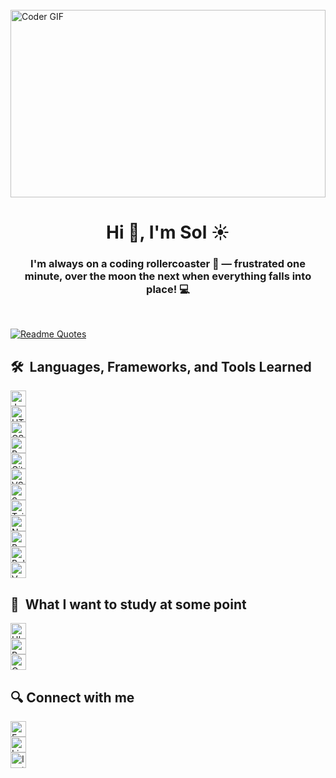 <abc>
<br>
<img src="https://media.giphy.com/media/vrxxqQbyRxYi6scCjT/giphy.gif" alt="Coder GIF" width="100%" height="300">
<h1 align="center">Hi 👋, I'm Sol ☀️</h1>
<h3 align="center">I'm always on a coding rollercoaster 🎢 — frustrated one minute, over the moon the next when everything falls into place! 💻</h3>
</abc>

&nbsp;
&nbsp;

[![Readme Quotes](https://quotes-github-readme.vercel.app/api?type=horizontal&theme=monokai&quote=The%20possible%20is%20done,%20so%20let%27s%20do%20the%20impossible&author=unknown)](https://github.com/piyushsuthar/github-readme-quotes)

## 🛠  Languages, Frameworks, and Tools Learned

<a name="learning-now"></a>
<img src="https://img.shields.io/badge/JavaScript-F7DF1E?logo=javascript&logoColor=black" alt="JavaScript logo" title="JavaScript" height="25" />
<br>
<img src="https://img.shields.io/badge/HTML5-E34F26?logo=html5&logoColor=white" alt="HTML5 logo" title="HTML5" height="25" />
<br>
<img src="https://img.shields.io/badge/CSS3-1572B6?logo=css3&logoColor=white" alt="CSS3 logo" title="CSS3" height="25"/>
<br>
<img src="https://img.shields.io/badge/React-61DAFB?logo=react&logoColor=black" alt="React logo" title="React" height="25" />
<br>
<img src="https://img.shields.io/badge/Git-F05032?logo=git&logoColor=white" alt="Git logo" title="Git" height="25" />
<br>
<img src="https://img.shields.io/badge/VS%20Code-007ACC?logo=visual-studio-code&logoColor=white" alt="VS Code logo" title="VS Code" height="25" />
<br>
<img src="https://img.shields.io/badge/Sass-CC6699?logo=sass&logoColor=white" alt="Sass logo" title="Sass" height="25" />
<br>
<img src="https://img.shields.io/badge/Tailwind%20CSS-38B2AC?logo=tailwind-css&logoColor=white" alt="Tailwind CSS logo" title="Tailwind CSS" height="25" />
<br>
<img src="https://img.shields.io/badge/Node.js-339933?logo=node.js&logoColor=white" alt="Node.js logo" title="Node.js" height="25" />
<br>
<img src="https://img.shields.io/badge/Bootstrap-563D7C?logo=bootstrap&logoColor=white" alt="Bootstrap logo" title="Bootstrap" height="25" />
<br>
<img src="https://img.shields.io/badge/Bulma-00D1B2?logo=bulma&logoColor=white" alt="Bulma logo" title="Bulma" height="25"/>
<br>
<img src="https://img.shields.io/badge/Vercel-000000?logo=vercel&logoColor=white" alt="Vercel logo" title="Vercel" height="25" />

<!-- <a name="learning-next"></a>
## 📖  What I am currently learning / improving on -->

## 👾  What I want to study at some point
<img src="https://img.shields.io/badge/UI--UX%20Design-008080?logo=adobe&logoColor=white" alt="UI-UX Design badge" title="UI-UX Design" height="25" />
<br>
<img src="https://img.shields.io/badge/Python-3776AB?logo=python&logoColor=white&labelColor=3776AB" alt="Python badge" title="Python" height="25" />
<br>
<img src="https://img.shields.io/badge/Cyber%20Security-008000?logo=security&logoColor=white" alt="Cyber Security badge" title="Cyber Security" height="25" />


## 🔍 Connect with me

[<img src="https://img.shields.io/badge/Email-mariasolgonzalez240%40gmail.com-green" alt="Email badge" title="Email" height="25" />][email_anchor]
<br>
[<img src="https://img.shields.io/badge/LinkedIn-Maria%20Sol%20Gonzalez-blue" alt="LinkedIn badge" title="LinkedIn" height="25" />][linkedin_anchor]
<br>
[<img src="https://img.shields.io/badge/Instagram-Solg.24-purple" alt="Instagram badge" title="Instagram" height="25" />][instagram_anchor]

[email_anchor]: mailto:mariasolgonzalez240@gmail.com
[linkedin_anchor]: https://www.linkedin.com/in/sol-gonz%C3%A1lez-8967b5139/
[instagram_anchor]: https://www.instagram.com/solg.24/
